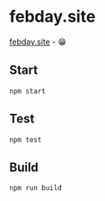 # febday.site


[febday.site](https://febdaynik.github.io/febday-site/) - 😁

## Start

`npm start`

## Test

`npm test`


## Build

`npm run build`
